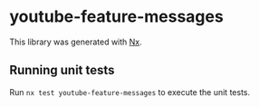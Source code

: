 # youtube-feature-messages

This library was generated with [Nx](https://nx.dev).

## Running unit tests

Run `nx test youtube-feature-messages` to execute the unit tests.
